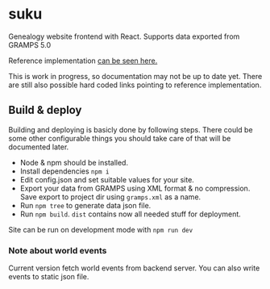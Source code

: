 # suku

Genealogy website frontend with React.
Supports data exported from GRAMPS 5.0

Reference implementation [can be seen here.](http://karttalehtinen.fi/suku)

This is work in progress, so documentation may not be up to date yet.
There are still also possible hard coded links pointing to reference implementation.

## Build & deploy

Building and deploying is basicly done by following steps.
There could be some other configurable things you should take care of
that will be documented later.

* Node & npm should be installed.
* Install dependencies `npm i`
* Edit config.json and set suitable values for your site.
* Export your data from GRAMPS using XML format & no compression.
  Save export to project dir using `gramps.xml` as a name.
* Run `npm tree` to generate data json file.
* Run `npm build`. `dist` contains now all needed stuff for deployment.

Site can be run on development mode with `npm run dev`

### Note about world events

Current version fetch world events from backend server.
You can also write events to static json file.
